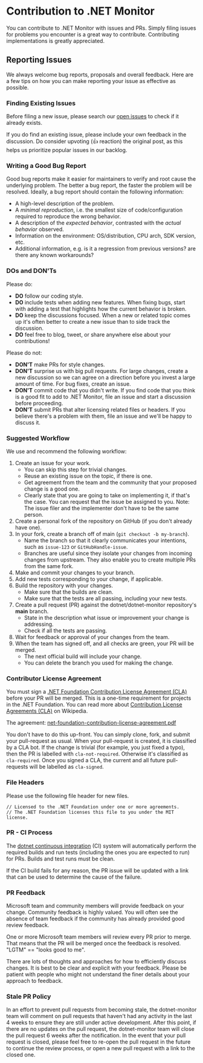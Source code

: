 # Contribution to .NET Monitor

You can contribute to .NET Monitor with issues and PRs. Simply filing issues for problems you encounter is a great way to contribute. Contributing implementations is greatly appreciated.

## Reporting Issues

We always welcome bug reports, proposals and overall feedback. Here are a few tips on how you can make reporting your issue as effective as possible.

### Finding Existing Issues

Before filing a new issue, please search our [open issues](https://github.com/dotnet/dotnet-monitor/issues) to check if it already exists.

If you do find an existing issue, please include your own feedback in the discussion. Do consider upvoting (👍 reaction) the original post, as this helps us prioritize popular issues in our backlog.

### Writing a Good Bug Report

Good bug reports make it easier for maintainers to verify and root cause the underlying problem. The better a bug report, the faster the problem will be resolved. Ideally, a bug report should contain the following information:

* A high-level description of the problem.
* A _minimal reproduction_, i.e. the smallest size of code/configuration required to reproduce the wrong behavior.
* A description of the _expected behavior_, contrasted with the _actual behavior_ observed.
* Information on the environment: OS/distribution, CPU arch, SDK version, etc.
* Additional information, e.g. is it a regression from previous versions? are there any known workarounds?

### DOs and DON'Ts

Please do:

* **DO** follow our coding style.
* **DO** include tests when adding new features. When fixing bugs, start with
  adding a test that highlights how the current behavior is broken.
* **DO** keep the discussions focused. When a new or related topic comes up
  it's often better to create a new issue than to side track the discussion.
* **DO** feel free to blog, tweet, or share anywhere else about your contributions!

Please do not:

* **DON'T** make PRs for style changes.
* **DON'T** surprise us with big pull requests. For large changes, create
  a new discussion so we can agree on a direction before you invest a large amount
  of time. For bug fixes, create an issue.
* **DON'T** commit code that you didn't write. If you find code that you think is a good fit to add to .NET Monitor, file an issue and start a discussion before proceeding.
* **DON'T** submit PRs that alter licensing related files or headers. If you believe there's a problem with them, file an issue and we'll be happy to discuss it.

### Suggested Workflow

We use and recommend the following workflow:

1. Create an issue for your work.
    - You can skip this step for trivial changes.
    - Reuse an existing issue on the topic, if there is one.
    - Get agreement from the team and the community that your proposed change is a good one.
    - Clearly state that you are going to take on implementing it, if that's the case. You can request that the issue be assigned to you. Note: The issue filer and the implementer don't have to be the same person.
2. Create a personal fork of the repository on GitHub (if you don't already have one).
3. In your fork, create a branch off of main (`git checkout -b my-branch`).
    - Name the branch so that it clearly communicates your intentions, such as `issue-123` or `GitHubHandle-issue`.
    - Branches are useful since they isolate your changes from incoming changes from upstream. They also enable you to create multiple PRs from the same fork.
4. Make and commit your changes to your branch.
5. Add new tests corresponding to your change, if applicable.
6. Build the repository with your changes.
    - Make sure that the builds are clean.
    - Make sure that the tests are all passing, including your new tests.
7. Create a pull request (PR) against the dotnet/dotnet-monitor repository's **main** branch.
    - State in the description what issue or improvement your change is addressing.
    - Check if all the tests are passing.
8. Wait for feedback or approval of your changes from the team.
9. When the team has signed off, and all checks are green, your PR will be merged.
    - The next official build will include your change.
    - You can delete the branch you used for making the change.

### Contributor License Agreement

You must sign a [.NET Foundation Contribution License Agreement (CLA)](https://cla.dotnetfoundation.org) before your PR will be merged. This is a one-time requirement for projects in the .NET Foundation. You can read more about [Contribution License Agreements (CLA)](http://en.wikipedia.org/wiki/Contributor_License_Agreement) on Wikipedia.

The agreement: [net-foundation-contribution-license-agreement.pdf](https://github.com/dotnet/home/blob/master/guidance/net-foundation-contribution-license-agreement.pdf)

You don't have to do this up-front. You can simply clone, fork, and submit your pull-request as usual. When your pull-request is created, it is classified by a CLA bot. If the change is trivial (for example, you just fixed a typo), then the PR is labelled with `cla-not-required`. Otherwise it's classified as `cla-required`. Once you signed a CLA, the current and all future pull-requests will be labelled as `cla-signed`.

### File Headers

Please use the following file header for new files.

```
// Licensed to the .NET Foundation under one or more agreements.
// The .NET Foundation licenses this file to you under the MIT license.
```

### PR - CI Process

The [dotnet continuous integration](https://dev.azure.com/dnceng/public/) (CI) system will automatically perform the required builds and run tests (including the ones you are expected to run) for PRs. Builds and test runs must be clean.

If the CI build fails for any reason, the PR issue will be updated with a link that can be used to determine the cause of the failure.

### PR Feedback

Microsoft team and community members will provide feedback on your change. Community feedback is highly valued. You will often see the absence of team feedback if the community has already provided good review feedback.

One or more Microsoft team members will review every PR prior to merge. That means that the PR will be merged once the feedback is resolved. "LGTM" == "looks good to me".

There are lots of thoughts and approaches for how to efficiently discuss changes. It is best to be clear and explicit with your feedback. Please be patient with people who might not understand the finer details about your approach to feedback.

### Stale PR Policy

In an effort to prevent pull requests from becoming stale, the dotnet-monitor team will comment on pull requests that haven't had any activity in the last 4 weeks to ensure they are still under active development. After this point, if there are no updates on the pull request, the dotnet-monitor team will close the pull request 6 weeks after the notification. In the event that your pull request is closed, please feel free to re-open the pull request in the future to continue the review process, or open a new pull request with a link to the closed one.
